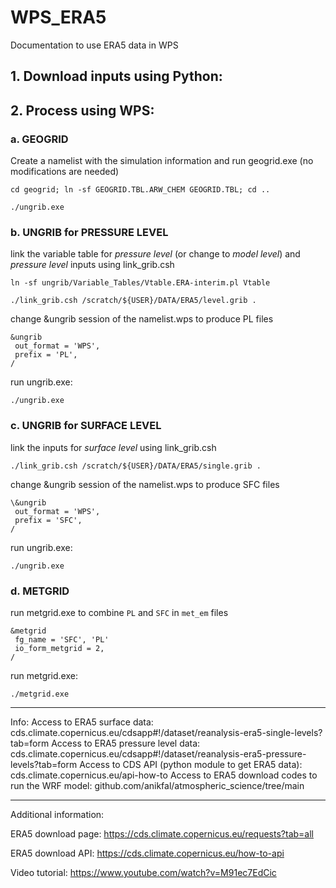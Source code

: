 # WPS_ERA5
Documentation to use ERA5 data in WPS

## 1. Download inputs using Python:
   
## 2. Process using WPS:

### a. GEOGRID

Create a namelist with the simulation information and run geogrid.exe (no modifications are needed)

`cd geogrid; ln -sf GEOGRID.TBL.ARW_CHEM GEOGRID.TBL; cd ..`

`./ungrib.exe`

### b. UNGRIB for PRESSURE LEVEL 

link the variable table for *pressure level* (or change to *model level*) and *pressure level* inputs using link_grib.csh

`ln -sf ungrib/Variable_Tables/Vtable.ERA-interim.pl Vtable`

`./link_grib.csh /scratch/${USER}/DATA/ERA5/level.grib .`

change &ungrib session of the namelist.wps to produce PL files

```
&ungrib
 out_format = 'WPS',
 prefix = 'PL',
/
```

run ungrib.exe:

`./ungrib.exe`

### c. UNGRIB for SURFACE LEVEL

link the inputs for *surface level* using link_grib.csh

`./link_grib.csh /scratch/${USER}/DATA/ERA5/single.grib .`

change &ungrib session of the namelist.wps to produce SFC files

```
\&ungrib
 out_format = 'WPS',
 prefix = 'SFC',
/
```

run ungrib.exe:

`./ungrib.exe`

### d. METGRID

run metgrid.exe to combine `PL` and `SFC` in `met_em` files

```
&metgrid
 fg_name = 'SFC', 'PL'
 io_form_metgrid = 2,
/
```

run metgrid.exe:

`./metgrid.exe`

----------------------------

Info:
Access to ERA5 surface data: cds.climate.copernicus.eu/cdsapp#!/dataset/reanalysis-era5-single-levels?tab=form
Access to ERA5 pressure level data: cds.climate.copernicus.eu/cdsapp#!/dataset/reanalysis-era5-pressure-levels?tab=form
Access to CDS API (python module to get ERA5 data): cds.climate.copernicus.eu/api-how-to
Access to ERA5 download codes to run the WRF model: github.com/anikfal/atmospheric_science/tree/main

----------------------

Additional information:

ERA5 download page: https://cds.climate.copernicus.eu/requests?tab=all

ERA5 download API: https://cds.climate.copernicus.eu/how-to-api

Video tutorial: https://www.youtube.com/watch?v=M91ec7EdCic
